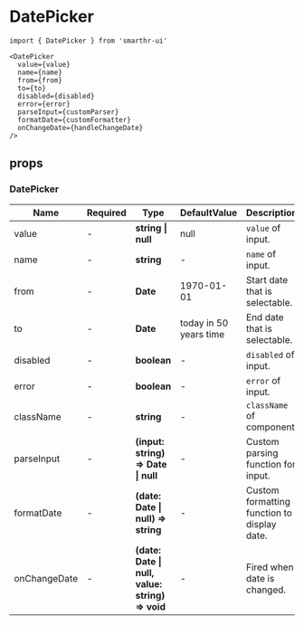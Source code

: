 # DatePicker

```tsx
import { DatePicker } from 'smarthr-ui'
```

```tsx
<DatePicker
  value={value}
  name={name}
  from={from}
  to={to}
  disabled={disabled}
  error={error}
  parseInput={customParser}
  formatDate={customFormatter}
  onChangeDate={handleChangeDate}
/>
```

## props

### DatePicker

| Name         | Required | Type                                            | DefaultValue           | Description                                |
| ------------ | -------- | ----------------------------------------------- | ---------------------- | ------------------------------------------ |
| value        | -        | **string \| null**                              | null                   | `value` of input.                          |
| name         | -        | **string**                                      | -                      | `name` of input.                           |
| from         | -        | **Date**                                        | 1970-01-01             | Start date that is selectable.             |
| to           | -        | **Date**                                        | today in 50 years time | End date that is selectable.               |
| disabled     | -        | **boolean**                                     | -                      | `disabled` of input.                       |
| error        | -        | **boolean**                                     | -                      | `error` of input.                          |
| className    | -        | **string**                                      | -                      | `className` of component.                  |
| parseInput   | -        | **(input: string) => Date \| null**             | -                      | Custom parsing function for input.         |
| formatDate   | -        | **(date: Date \| null) => string**              | -                      | Custom formatting function to display date. |
| onChangeDate | -        | **(date: Date \| null, value: string) => void** | -                      | Fired when date is changed.                |
